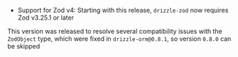 - Support for Zod v4: Starting with this release, `drizzle-zod` now requires Zod v3.25.1 or later

This version was released to resolve several compatibility issues with the `ZodObject` type, which were fixed in `drizzle-orm@0.8.1`, so version `0.8.0` can be skipped